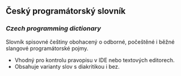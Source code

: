 ## Český programátorský slovník

### _Czech programming dictionary_

Slovník spisovné češtiny obohacený o odborné, počeštěné i běžné slangové programátorské pojmy.

- Vhodný pro kontrolu pravopisu v IDE nebo textových editorech.
- Obsahuje varianty slov s diakritikou i bez.
